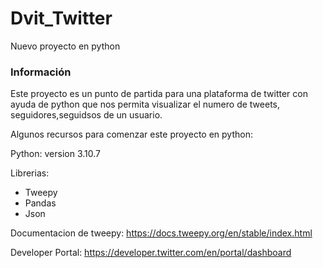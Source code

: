 # Dvit_Twitter

Nuevo proyecto en python 

### Información
Este proyecto es un punto de partida para una plataforma de twitter con ayuda de python que nos permita visualizar el numero de tweets, seguidores,seguidsos de un usuario.

Algunos recursos para comenzar este proyecto en python:

Python: version 3.10.7

Librerias:
 - Tweepy
 - Pandas
 - Json
 
Documentacion de tweepy:  https://docs.tweepy.org/en/stable/index.html
 
Developer Portal:  https://developer.twitter.com/en/portal/dashboard
 
 
 
